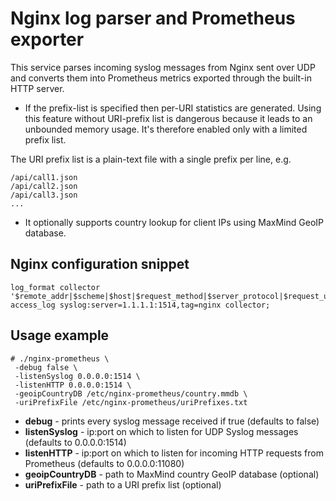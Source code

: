 # Nginx log parser and Prometheus exporter
This service parses incoming syslog messages from Nginx sent over UDP and converts them into Prometheus metrics exported through the built-in HTTP server.

* If the prefix-list is specified then per-URI statistics are generated.
Using this feature without URI-prefix list is dangerous because it leads to an unbounded memory usage. It's therefore enabled only with a limited prefix list.

The URI prefix list is a plain-text file with a single prefix per line, e.g.
```
/api/call1.json
/api/call2.json
/api/call3.json
...
```

* It optionally supports country lookup for client IPs using MaxMind GeoIP database.

## Nginx configuration snippet
```
log_format collector '$remote_addr|$scheme|$host|$request_method|$server_protocol|$request_uri|$status|$request_time|$request_length|$bytes_sent';
access_log syslog:server=1.1.1.1:1514,tag=nginx collector;
```

## Usage example
```
# ./nginx-prometheus \
 -debug false \
 -listenSyslog 0.0.0.0:1514 \
 -listenHTTP 0.0.0.0:1514 \
 -geoipCountryDB /etc/nginx-prometheus/country.mmdb \
 -uriPrefixFile /etc/nginx-prometheus/uriPrefixes.txt
```

* **debug** - prints every syslog message received if true (defaults to false)
* **listenSyslog** - ip:port on which to listen for UDP Syslog messages (defaults to 0.0.0.0:1514)
* **listenHTTP** - ip:port on which to listen for incoming HTTP requests from Prometheus (defaults to 0.0.0.0:11080)
* **geoipCountryDB** - path to MaxMind country GeoIP database (optional)
* **uriPrefixFile** - path to a URI prefix list (optional)